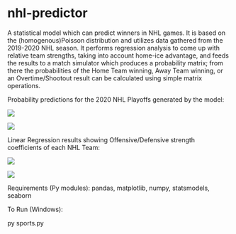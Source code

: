 # nhl-predictor

A statistical model which can predict winners in NHL games. It is based on the (homogenous)Poisson distribution and utilizes data gathered from the 2019-2020 NHL season. 
It performs regression analysis to come up with relative team strengths, taking into account home-ice advantage, and feeds the results to a match simulator which
produces a probability matrix; from there the probabilities of the Home Team winning, Away Team winning, or an Overtime/Shootout 
result can be calculated using simple matrix operations.

Probability predictions for the 2020 NHL Playoffs generated by the model:

![](/images/stats1.jpg)

![](/images/stats2.jpg)

Linear Regression results showing Offensive/Defensive strength coefficients of each NHL Team:

![](/images/regression1.jpg)

![](/images/regression2.jpg)


Requirements (Py modules): pandas, matplotlib, numpy, statsmodels, seaborn

To Run (Windows): 

py sports.py

